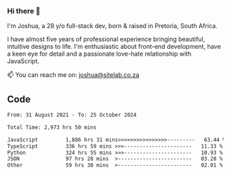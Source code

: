 ### Hi there 👋

I'm Joshua, a 28 y/o full-stack dev, born & raised in Pretoria, South Africa. 

I have almost five years of professional experience bringing beautiful, intuitive designs to life. I'm enthusiastic about front-end development, have a keen eye for detail and a passionate love-hate relationship with JavaScript.

📫 You can reach me on: joshua@sitelab.co.za

## **Code**

<!--START_SECTION:waka-->

```txt
From: 31 August 2021 - To: 25 October 2024

Total Time: 2,973 hrs 50 mins

JavaScript         1,886 hrs 31 mins>>>>>>>>>>>>>>>>---------   63.44 %
TypeScript         336 hrs 59 mins >>>----------------------   11.33 %
Python             324 hrs 55 mins >>>----------------------   10.93 %
JSON               97 hrs 28 mins  >------------------------   03.28 %
Other              59 hrs 38 mins  >------------------------   02.01 %
```

<!--END_SECTION:waka-->
